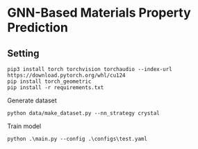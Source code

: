 # GNN-Based Materials Property Prediction

## Setting

```
pip3 install torch torchvision torchaudio --index-url https://download.pytorch.org/whl/cu124
pip install torch_geometric
pip install -r requirements.txt
```

Generate dataset
```
python data/make_dataset.py --nn_strategy crystal
```

Train model
```
python .\main.py --config .\configs\test.yaml
```